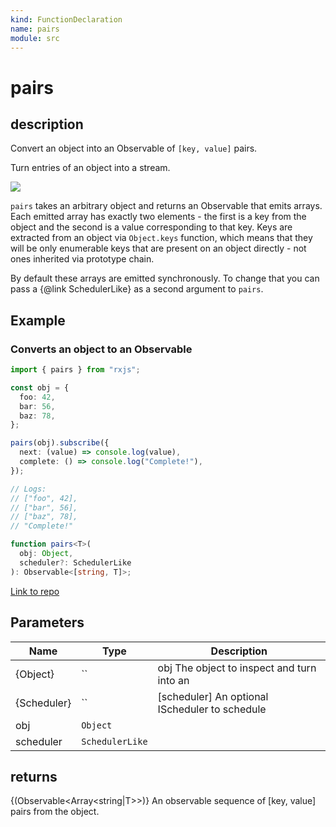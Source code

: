 ```yaml
---
kind: FunctionDeclaration
name: pairs
module: src
---
```


# pairs

## description

Convert an object into an Observable of `[key, value]` pairs.

<span class="informal">Turn entries of an object into a stream.</span>

![](pairs.png)

`pairs` takes an arbitrary object and returns an Observable that emits arrays. Each
emitted array has exactly two elements - the first is a key from the object
and the second is a value corresponding to that key. Keys are extracted from
an object via `Object.keys` function, which means that they will be only
enumerable keys that are present on an object directly - not ones inherited
via prototype chain.

By default these arrays are emitted synchronously. To change that you can
pass a {@link SchedulerLike} as a second argument to `pairs`.

## Example

### Converts an object to an Observable

```ts
import { pairs } from "rxjs";

const obj = {
  foo: 42,
  bar: 56,
  baz: 78,
};

pairs(obj).subscribe({
  next: (value) => console.log(value),
  complete: () => console.log("Complete!"),
});

// Logs:
// ["foo", 42],
// ["bar", 56],
// ["baz", 78],
// "Complete!"
```

```ts
function pairs<T>(
  obj: Object,
  scheduler?: SchedulerLike
): Observable<[string, T]>;
```

[Link to repo](https://github.com/ReactiveX/rxjs/blob/master/src/internal/observable/pairs.ts#L53-L78)

## Parameters

| Name        | Type            | Description                                    |
| ----------- | --------------- | ---------------------------------------------- |
| {Object}    | ``              | obj The object to inspect and turn into an     |
| {Scheduler} | ``              | [scheduler] An optional IScheduler to schedule |
| obj         | `Object`        |                                                |
| scheduler   | `SchedulerLike` |                                                |

## returns

{(Observable<Array<string|T>>)} An observable sequence of
[key, value] pairs from the object.
